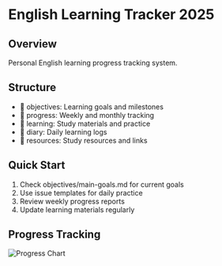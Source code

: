 # English Learning Tracker 2025

## Overview
Personal English learning progress tracking system.

## Structure
- 📂 objectives: Learning goals and milestones
- 📂 progress: Weekly and monthly tracking
- 📂 learning: Study materials and practice
- 📂 diary: Daily learning logs
- 📂 resources: Study resources and links

## Quick Start
1. Check objectives/main-goals.md for current goals
2. Use issue templates for daily practice
3. Review weekly progress reports
4. Update learning materials regularly

## Progress Tracking
![Progress Chart](progress/weekly_charts.png)
